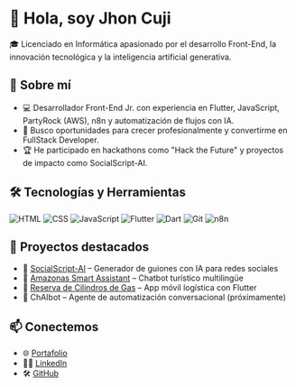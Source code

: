 # 👋 Hola, soy Jhon Cuji

🎓 Licenciado en Informática apasionado por el desarrollo Front-End, la innovación tecnológica y la inteligencia artificial generativa.

## 🚀 Sobre mí

- 💻 Desarrollador Front-End Jr. con experiencia en Flutter, JavaScript, PartyRock (AWS), n8n y automatización de flujos con IA.
- 🧠 Busco oportunidades para crecer profesionalmente y convertirme en FullStack Developer.
- 🏆 He participado en hackathons como "Hack the Future" y proyectos de impacto como SocialScript-AI.

## 🛠️ Tecnologías y Herramientas

![HTML](https://img.shields.io/badge/-HTML5-orange?style=flat-square&logo=html5)
![CSS](https://img.shields.io/badge/-CSS3-blue?style=flat-square&logo=css3)
![JavaScript](https://img.shields.io/badge/-JavaScript-yellow?style=flat-square&logo=javascript)
![Flutter](https://img.shields.io/badge/-Flutter-blue?style=flat-square&logo=flutter)
![Dart](https://img.shields.io/badge/-Dart-blue?style=flat-square&logo=dart)
![Git](https://img.shields.io/badge/-Git-black?style=flat-square&logo=git)
![n8n](https://img.shields.io/badge/-n8n-orange?style=flat-square&logo=n8n)

## 📌 Proyectos destacados

- 🔗 [SocialScript-AI](https://partyrock.aws/u/jhoncuji/zf4wSulZM/SocialScript-AI) – Generador de guiones con IA para redes sociales
- 🔗 [Amazonas Smart Assistant](https://partyrock.aws/u/jhoncuji/7pwc6MI0Y/Amazonas-Smart-Assistant) – Chatbot turístico multilingüe
- 🔗 [Reserva de Cilindros de Gas](https://github.com/JhonC2/Taller_Flutter_Reserva_Cilindros_Gas) – App móvil logística con Flutter
- 🔧 ChAIbot – Agente de automatización conversacional (próximamente)

## 📫 Conectemos

- 🌐 [Portafolio](https://jhoncuji.notion.site/)
- 🧑‍💼 [LinkedIn](https://linkedin.com/in/jhon-cuji)
- 🛠️ [GitHub](https://github.com/JhonC2)
